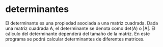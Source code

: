 # determinantes
El determinante es una propiedad asociada a una matriz cuadrada. Dada una matriz cuadrada A, el determinante se denota como det(A) o |A|. El cálculo del determinante dependerá del tamaño de la matriz. En este programa se podrá calcular determinantes de diferentes matrices.
